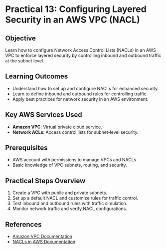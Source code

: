 # Practical 13: Configuring Layered Security in an AWS VPC (NACL)

## Objective
Learn how to configure Network Access Control Lists (NACLs) in an AWS VPC to enforce layered security by controlling inbound and outbound traffic at the subnet level.

## Learning Outcomes
- Understand how to set up and configure NACLs for enhanced security.
- Learn to define inbound and outbound rules for controlling traffic.
- Apply best practices for network security in an AWS environment.

## Key AWS Services Used
- **Amazon VPC**: Virtual private cloud service.
- **Network ACLs**: Access control lists for subnet-level security.

## Prerequisites
- AWS account with permissions to manage VPCs and NACLs.
- Basic knowledge of VPC subnets, routing, and security.

## Practical Steps Overview
1. Create a VPC with public and private subnets.
2. Set up a default NACL and customize rules for traffic control.
3. Test inbound and outbound rules with traffic simulation.
4. Monitor network traffic and verify NACL configurations.

## References
- [Amazon VPC Documentation](https://docs.aws.amazon.com/vpc/)
- [NACLs in AWS Documentation](https://docs.aws.amazon.com/vpc/latest/userguide/vpc-network-acls.html)
